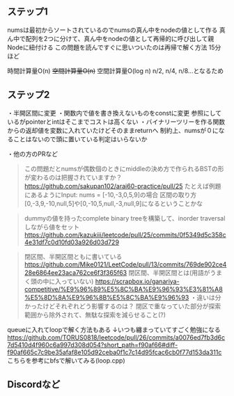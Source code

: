 ## ステップ1
numsは最初からソートされているのでnumsの真ん中をnodeの値として作る
真ん中で配列を2つに分けて、真ん中をnodeの値として再帰的に呼び出して親Nodeに紐付ける
この問題を読んですぐに思いついたのは再帰で解く方法
15分ほど

時間計算量O(n)
~~空間計算量O(n)~~
空間計算量O(log n)
n/2, n/4, n/8...となるため

## ステップ2
・半開区間に変更
・関数内で値を書き換えないものをconstに変更
  参照にしているがpointerとintはそこまでコストは高くない
・バイナリーツリーを作る関数からの返却値を変数に入れていたけどそのままreturnへ
制約上、numsが０になることはないので頭に置いている判定はいらないか

・他の方のPRなど
>この問題だとnumsが偶数個のときにmiddleの決め方で作られるBSTの形が変わるのは把握されていますか？
https://github.com/sakupan102/arai60-practice/pull/25
たとえば例題にあるようにInput: nums = [-10,-3,0,5,9]の場合
区間の取り方[0,-3,9,-10,null,5]や[0,-10,5,null,-3,null,9]になるということかな

>dummyの値を持ったcomplete binary treeを構築して、inorder traversalしながら値をセット
https://github.com/kazukiii/leetcode/pull/25/commits/0f5349d5c358c4e31df7c0d10fd03a926d03d729


>閉区間、半開区間ともに書いている
https://github.com/Mike0121/LeetCode/pull/13/commits/769de902ce428e6864ee23aca762ce6f3f365f63
閉区間、半開区間とは(用語がうまく頭の中に入っていない)
https://scrapbox.io/ganariya-competitive/%E9%96%89%E5%8C%BA%E9%96%93%E3%81%A8%E5%8D%8A%E9%96%8B%E5%8C%BA%E9%96%93
・違いは分かったけどそれぞれどう影響するのは？
閉区で重なっていた部分が探索範囲から除外されて、無駄な探索を減らせること(?)

queueに入れてloopで解く方法もある
↓いつも纏まっていてすごく勉強になる
https://github.com/TORUS0818/leetcode/pull/26/commits/a0076ed7fb3d6c7d5410d4f960c6a997d308d054?short_path=f90af66#diff-f90af665c7c9be35afaf8e105d92ceba0f1c7c14d95fcac6cb0f77d153da311c
こちらを参考にbfsで解いてみる(loop.cpp)

## Discordなど

